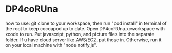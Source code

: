 # DP4coRUna

how to use:
git clone to your workspace, then run "pod install" in terminal of the root to keep cocoapod up to date. Open DP4coRUna.xcworkspace with xcode to run. 
Put javascript, python, and picture files into the separate folder. If u have cloud server like AWS/EC2, put those in. Otherwise, run it on your local machine with "node notify.js". 

